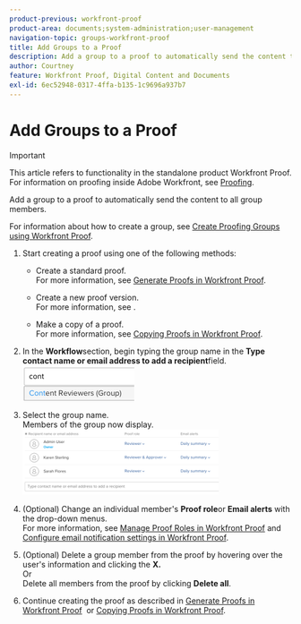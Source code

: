 ```yaml
---
product-previous: workfront-proof
product-area: documents;system-administration;user-management
navigation-topic: groups-workfront-proof
title: Add Groups to a Proof
description: Add a group to a proof to automatically send the content to all group members.
author: Courtney
feature: Workfront Proof, Digital Content and Documents
exl-id: 6ec52948-0317-4ffa-b135-1c9696a937b7
---
```

# Add Groups to a Proof

>[!IMPORTANT]
>
>This article refers to functionality in the standalone product Workfront Proof. For information on proofing inside Adobe Workfront, see [Proofing](../../../review-and-approve-work/proofing/proofing.md).

Add a group to a proof to automatically send the content to all group members. 

For information about how to create a group, see [Create Proofing Groups using Workfront Proof](../../../workfront-proof/wp-mnguserscontacts/groups/create-proofing-groups.md).

1. Start creating a proof using one of the following methods:

   * Create a standard proof.  
     For more information, see [Generate Proofs in Workfront Proof](../../../workfront-proof/wp-work-proofsfiles/create-proofs-and-files/generate-proofs.md).
   
   * Create a new proof version.  
     For more information, see .
   * Make a copy of a proof.<br>For more information, see <a href="../../../workfront-proof/wp-work-proofsfiles/create-proofs-and-files/copy-proofs.md" class="MCXref xref">Copying Proofs in Workfront Proof</a>.

1. In the&nbsp;<strong>Workflow</strong>section, begin typing the group name in the&nbsp;<strong>Type contact name or email address to add a recipient</strong>field.<br><img src="assets/typegroupname.png" alt="Screenshot_2018-04-06_15-05-20.png"> 
1. Select the group name.<br>Members of the group now display.<br><img src="assets/membersofthegroupdisplay-350x117.png" alt="Screenshot_2018-04-06_15-07-06.png" style="width: 350;height: 117;"><br> 

1. (Optional) Change an individual member's&nbsp;<strong>Proof role</strong>or&nbsp;<strong>Email alerts</strong> with the drop-down menus.<br>For more information, see <a href="../../../workfront-proof/wp-work-proofsfiles/share-proofs-and-files/manage-proof-roles.md" class="MCXref xref">Manage Proof Roles in Workfront Proof</a>&nbsp;and <a href="../../../workfront-proof/wp-emailsntfctns/email-alerts/config-email-notification-settings-wp.md" class="MCXref xref">Configure email notification settings in Workfront Proof</a>. 
1. (Optional) Delete a group member from the proof by hovering over the user's information and clicking the&nbsp;<strong>X.</strong><br>Or<br>Delete all members from the proof by clicking <strong>Delete all</strong>. 
1. Continue creating the proof as described in <a href="../../../workfront-proof/wp-work-proofsfiles/create-proofs-and-files/generate-proofs.md" class="MCXref xref">Generate Proofs in Workfront Proof</a>&nbsp;&nbsp;or&nbsp;<a href="../../../workfront-proof/wp-work-proofsfiles/create-proofs-and-files/copy-proofs.md" class="MCXref xref">Copying Proofs in Workfront Proof</a>.&nbsp;
